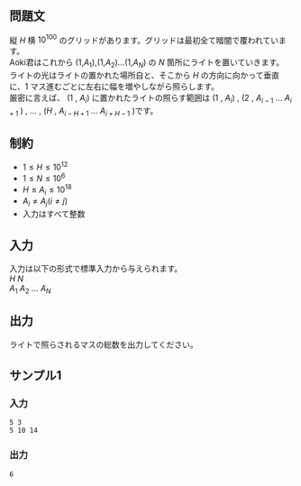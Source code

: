 ## 問題文

縦 $H$ 横 $10^{100}$ のグリッドがあります。グリッドは最初全て暗闇で覆われています。  
Aoki君はこれから $\lparen$$1$,$A_1$$\rparen$,$\lparen$$1$,$A_2$$\rparen$$\dots$$\lparen$$1$,$A_N$$\rparen$ の $N$ 箇所にライトを置いていきます。  
ライトの光はライトの置かれた場所自と、そこから $H$ の方向に向かって垂直に、$1$ マス進むごとに左右に幅を増やしながら照らします。  
厳密に言えば、 $\lparen$$1$ , $A_i$$\rparen$ に置かれたライトの照らす範囲は $\lparen$$1$ , $A_i$$\rparen$ , $\lparen$$2$ , $A_{i-1}$ $\dots$ $A_{i+1}$ $\rparen$ , $\dots$ , $\lparen$$H$ , $A_{i - H + 1}$ $\dots$ $A_{i + H - 1}$ $\rparen$です。  


## 制約
- $1 \leq H \leq 10^{12}$
- $1 \leq N \leq 10^6$
- $H \leq A_i \leq 10^{18}$
- $A_i \neq A_j \lparen i \neq j \rparen$
- 入力はすべて整数

## 入力

入力は以下の形式で標準入力から与えられます。  
$H$ $N$  
$A_1$ $A_2$ $\ldots$ $A_N$  

## 出力

ライトで照らされるマスの総数を出力してください。

## サンプル1

### 入力
```
5 3
5 10 14

```

### 出力
```
6

```
